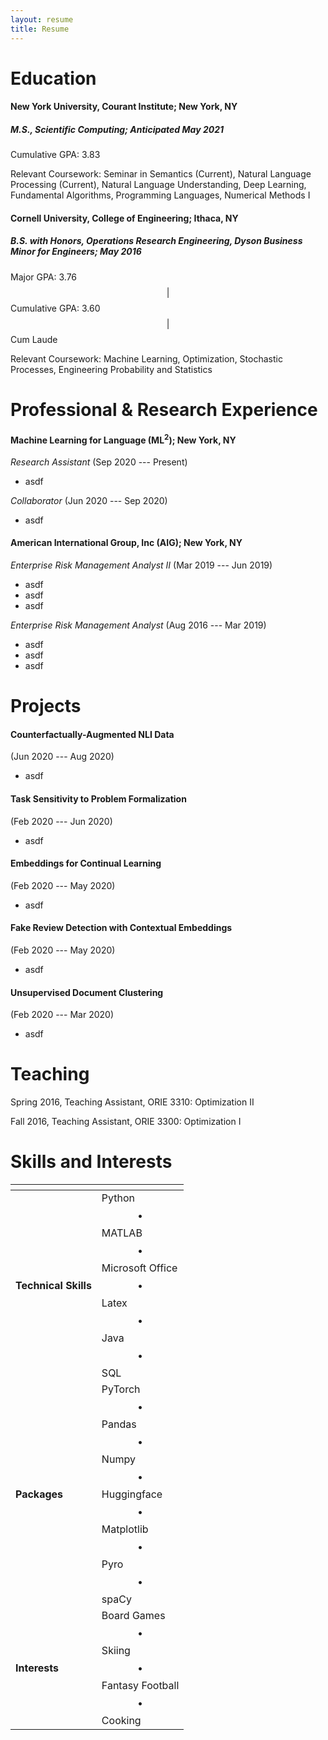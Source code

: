 ```yaml
---
layout: resume
title: Resume
---
```


# Education

#### **New York University, Courant Institute**; New York, NY

##### ***M.S., Scientific Computing***; Anticipated May 2021

Cumulative GPA: 3.83

Relevant Coursework: Seminar in Semantics (Current), Natural Language Processing (Current), Natural Language Understanding, Deep Learning, Fundamental Algorithms, Programming Languages, Numerical Methods I

#### **Cornell University, College of Engineering**; Ithaca, NY

##### ***B.S. with Honors, Operations Research Engineering,*** *Dyson Business Minor for Engineers*; May 2016

Major GPA: 3.76 $$\vert$$ Cumulative GPA: 3.60 $$\vert$$ Cum Laude

Relevant Coursework: Machine Learning, Optimization, Stochastic Processes, Engineering Probability and Statistics

# Professional \& Research Experience

#### Machine Learning for Language (ML<sup>2</sup>); New York, NY

*Research Assistant* (Sep 2020 --- Present)

- asdf

*Collaborator* (Jun 2020 --- Sep 2020)

- asdf

#### American International Group, Inc (AIG); New York, NY

*Enterprise Risk Management Analyst II* (Mar 2019 --- Jun 2019)

- asdf
- asdf
- asdf

*Enterprise Risk Management Analyst* (Aug 2016 --- Mar 2019)

- asdf
- asdf
- asdf

# Projects

#### Counterfactually-Augmented NLI Data

(Jun 2020 --- Aug 2020)

- asdf

#### Task Sensitivity to Problem Formalization

(Feb 2020 --- Jun 2020)

- asdf

#### Embeddings for Continual Learning

(Feb 2020 --- May 2020)

- asdf

#### Fake Review Detection with Contextual Embeddings

(Feb 2020 --- May 2020)

- asdf

#### Unsupervised Document Clustering

(Feb 2020 --- Mar 2020)

- asdf

# Teaching

Spring 2016, Teaching Assistant, ORIE 3310: Optimization II

Fall 2016, Teaching Assistant, ORIE 3300: Optimization I

# Skills and Interests

| <!-- -->             | <!-- -->                                                     |
| -------------------- | ------------------------------------------------------------ |
| **Technical Skills** | Python $$\bullet$$ MATLAB $$\bullet$$ Microsoft Office $$\bullet$$ Latex $$\bullet$$ Java $$\bullet$$ SQL |
| **Packages**         | PyTorch $$\bullet$$ Pandas $$\bullet$$ Numpy $$\bullet$$ Huggingface $$\bullet$$ Matplotlib $$\bullet$$ Pyro $$\bullet$$ spaCy |
| **Interests**        | Board Games $$\bullet$$ Skiing $$\bullet$$ Fantasy Football $$\bullet$$ Cooking |

